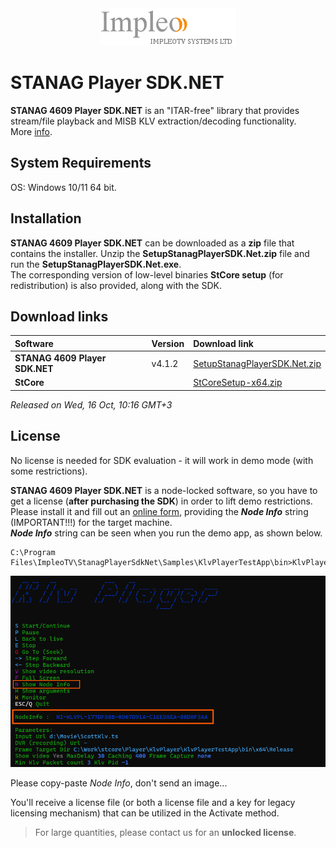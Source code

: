 
<div align="center">
  <a >
    <img src="images/impleo_logo.png" alt="Logo" >
  </a>
</div>

# STANAG Player SDK.NET
**STANAG 4609 Player SDK.NET** is an "ITAR-free" library that provides stream/file playback and MISB KLV extraction/decoding functionality.  
More [info](https://impleotv.com/products/sdks/stanagplayersdk/).

## System Requirements
OS: Windows 10/11 64 bit.
## Installation

**STANAG 4609 Player SDK.NET** can be downloaded as a **zip** file that contains the installer. Unzip the **SetupStanagPlayerSDK.Net.zip** file and run the **SetupStanagPlayerSDK.Net.exe**.  
The corresponding version of low-level binaries **StCore setup** (for redistribution) is also provided, along with the SDK. 

## Download links

| Software | Version              | Download link                                                           | 
|:-----|:-------------------------|:------------------------------------------------------------------------------|
| **STANAG 4609 Player SDK.NET**  |  v4.1.2 | [SetupStanagPlayerSDK.Net.zip](https://github.com/impleotv/stanag-player-sdk-release/releases/latest/download/SetupStanagPlayerSDK.Net.zip) | 
| **StCore**  |   | [StCoreSetup-x64.zip](https://github.com/impleotv/stanag-player-sdk-release/releases/latest/download/StCoreSetup-x64.zip) | 

*Released on Wed, 16 Oct, 10:16 GMT+3*

## License

No license is needed for SDK evaluation - it will work in demo mode (with some restrictions).

**STANAG 4609 Player SDK.NET** is a node-locked software, so you have to get a license (**after purchasing the SDK**) in order to lift demo restrictions. Please install it and fill out an [online form](https://docs.google.com/forms/d/e/1FAIpQLSd_XW6bDsFce1G1cpds4gMQNlwNax0CvkWzcMbscxZ5rLaIbA/viewform), providing the ***Node Info*** string (IMPORTANT!!!) for the target machine.  
***Node Info*** string can be seen when you run the demo app, as shown below.  

```
C:\Program Files\ImpleoTV\StanagPlayerSdkNet\Samples\KlvPlayerTestApp\bin>KlvPlayerTestApp.exe
```

<div align="center">
  <a >
    <img src="images/license.png" alt="License" >
  </a>
</div>  

Please copy-paste *Node Info*, don't send an image...

You'll receive a license file (or both a license file and a key for legacy licensing mechanism) that can be utilized in the Activate method.
> For large quantities, please contact us for an **unlocked license**.
